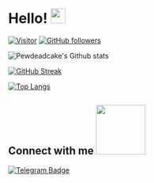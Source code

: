 
# Hello! <img src="https://raw.githubusercontent.com/MartinHeinz/MartinHeinz/master/wave.gif" width="30px">

[![Visitor](https://visitor-badge.laobi.icu/badge?page_id=Pewdeadcake.Pewdeadcake)](https://github.com/Pewdeadcake) [![GitHub followers](https://img.shields.io/github/followers/Pewdeadcake.svg?style=social&label=Follow)](https://github.com/Pewdeadcake?tab=followers)

![Pewdeadcake's Github stats](https://github-readme-stats.vercel.app/api?username=Pewdeadcake&show_icons=true&theme=chartreuse-dark&hide_border=true)

[![GitHub Streak](https://github-readme-streak-stats.herokuapp.com?user=Pewdeadcake&theme=chartreuse-dark&hide_border=true)](https://git.io/streak-stats)

[![Top Langs](https://github-readme-stats.vercel.app/api/top-langs/?username=Pewdeadcake&langs_count=4&theme=chartreuse-dark&hide_border=true)](https://github.com/Pewdeadcake/github-readme-stats)


<h2> Connect with me <img src='https://raw.githubusercontent.com/ShahriarShafin/ShahriarShafin/main/Assets/handshake.gif' width="100px"> </h2>

[![Telegram Badge](https://img.shields.io/badge/-@khoi2710-0088CC?style=flat&logo=Telegram&logoColor=white)](https://t.me/khoi2710 "Contact on Telegram")

